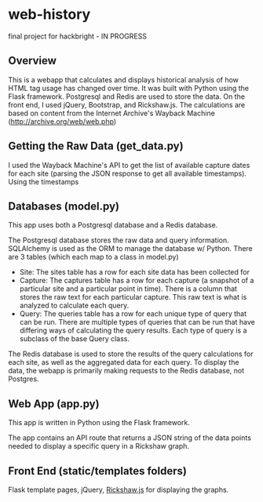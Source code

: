 web-history
===========

final project for hackbright - IN PROGRESS

Overview
-----------

This is a webapp that calculates and displays historical analysis of how HTML tag usage has changed over time. It was built with Python using the Flask framework. Postgresql and Redis are used to store the data. On the front end, I used jQuery, Bootstrap, and Rickshaw.js. The calculations are based on content from the Internet Archive's Wayback Machine (http://archive.org/web/web.php)

Getting the Raw Data (get_data.py)
---------------------

I used the Wayback Machine's API to get the list of available capture dates for each site (parsing the JSON response to get all available timestamps). Using the timestamps

Databases (model.py)
--------------------

This app uses both a Postgresql database and a Redis database.

The Postgresql database stores the raw data and query information. SQLAlchemy is used as the ORM to manage the database w/ Python. There are 3 tables (which each map to a class in model.py)
* Site: The sites table has a row for each site data has been collected for
* Capture: The captures table has a row for each capture (a snapshot of a particular site and a particular point in time). There is a column that stores the raw text for each particular capture. This raw text is what is analyzed to calculate each query.
* Query: The queries table has a row for each unique type of query that can be run. There are multiple types of queries that can be run that have differing ways of calculating the query results. Each type of query is a subclass of the base Query class.

The Redis database is used to store the results of the query calculations for each site, as well as the aggregated data for each query.  To display the data, the webapp is primarily making requests to the Redis database, not Postgres.


Web App (app.py)
------------------

This app is written in Python using the Flask framework.

The app contains an API route that returns a JSON string of the data points needed to display a specific query in a Rickshaw graph.


Front End (static/templates folders)
-------------------------------------

Flask template pages, jQuery, [Rickshaw.js](http://code.shutterstock.com/rickshaw/) for displaying the graphs.

